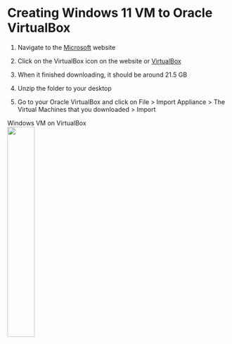 # Creating Windows 11 VM to Oracle VirtualBox 

1. Navigate to the [Microsoft](https://developer.microsoft.com/en-us/windows/downloads/virtual-machines/) website

2. Click on the VirtualBox icon on the website or [VirtualBox](https://aka.ms/windev_VM_virtualbox)

3. When it finished downloading, it should be around 21.5 GB

4. Unzip the folder to your desktop

5. Go to your Oracle VirtualBox and click on File > Import Appliance > The Virtual Machines that you downloaded > Import 

<p align="left">
Windows VM on VirtualBox <br/>
<img src="https://i.imgur.com/aGkUw8G.png height="35%" width="35%" alt=""/>
<br />
